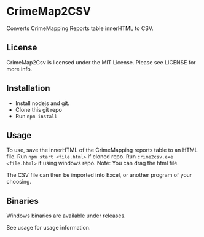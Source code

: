 # CrimeMap2CSV

Converts CrimeMapping Reports table innerHTML to CSV.

## License

CrimeMap2Csv is licensed under the MIT License. Please see LICENSE for more info.

## Installation

- Install nodejs and git.
- Clone this git repo
- Run `npm install`

## Usage

To use, save the innerHTML of the CrimeMapping reports table to an HTML file.
Run `npm start <file.html>` if cloned repo.
Run `crime2csv.exe <file.html>` if using windows repo. Note: You can drag the html file.

The CSV file can then be imported into Excel, or another program of your choosing.

## Binaries

Windows binaries are available under releases.

See usage for usage information.
